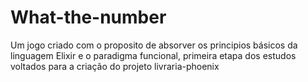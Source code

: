 # What-the-number
 Um jogo criado com o proposito de absorver os principios básicos da linguagem Elixir e o paradigma funcional, primeira etapa dos estudos voltados para a criação do projeto livraria-phoenix
